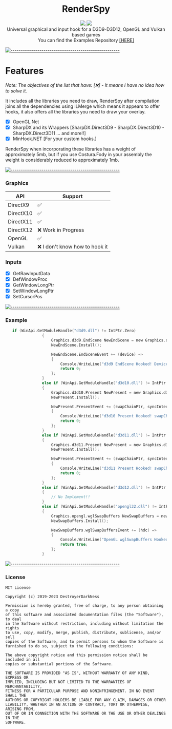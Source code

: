 
<h1 align="center">RenderSpy</h1>
<p align="center">
  <a href="https://github.com/DestroyerDarkNess/RenderSpy/blob/master/LICENSE">
    <img src="https://img.shields.io/github/license/Rebzzel/kiero.svg?style=flat-square"/>
  </a>
   <img src="https://img.shields.io/badge/platform-Windows-0078d7.svg"/>
  <br>
  Universal graphical and input hook for a D3D9-D3D12, OpenGL and Vulkan based games
  <br>
  You can find the Examples Repository <a href="https://github.com/DestroyerDarkNess/RenderSpy.Samples">[HERE]</a>
</p>

[![-----------------------------------------------------](https://raw.githubusercontent.com/andreasbm/readme/master/assets/lines/colored.png)](#table-of-contents)

# Features
 *Note: The objectives of the list that have: [❌] - It means I have no idea how to solve it.*

It includes all the libraries you need to draw, RenderSpy after compilation joins all the dependencies using ILMerge which means it appears to offer hooks, it also offers all the libraries you need to draw your overlay.

- [x] OpenGL.Net 
- [x] SharpDX and its Wrappers [SharpDX.Direct3D9 - SharpDX.Direct3D10 - SharpDX.Direct3D11 ... and more!!]
- [x] MinHook.NET [For your custom hooks.]

RenderSpy when incorporating these libraries has a weight of approximately 5mb, but if you use Costura.Fody in your assembly the weight is considerably reduced to approximately 1mb.

[![-----------------------------------------------------](https://raw.githubusercontent.com/andreasbm/readme/master/assets/lines/colored.png)](#table-of-contents)

### Graphics

| API | Support       |
|----------|---------------|
| DirectX9 | ✅ |
| DirectX10 | ✅ |
| DirectX11 | ✅ |
| DirectX12 | ❌ Work in Progress |
| OpenGL | ✅ |
| Vulkan | ❌ I don't know how to hook it |


### Inputs

- [x] GetRawInputData 
- [x] DefWindowProc
- [x] GetWindowLongPtr
- [x] SetWindowLongPtr 
- [x] SetCursorPos
      
[![-----------------------------------------------------](https://raw.githubusercontent.com/andreasbm/readme/master/assets/lines/colored.png)](#table-of-contents)

### Example

```C
   if (WinApi.GetModuleHandle("d3d9.dll") != IntPtr.Zero)
                {
                    Graphics.d3d9.EndScene NewEndScene = new Graphics.d3d9.EndScene();
                    NewEndScene.Install();

                    NewEndScene.EndSceneEvent += (device) =>
                    {
                        Console.WriteLine("d3d9 EndScene Hooked! Device Address: " + device.ToString());
                        return 0;
                    };
                }
                else if (WinApi.GetModuleHandle("d3d10.dll") != IntPtr.Zero)
                {
                    Graphics.d3d10.Present NewPresent = new Graphics.d3d10.Present();
                    NewPresent.Install();

                    NewPresent.PresentEvent += (swapChainPtr, syncInterval, flags) =>
                    {
                        Console.WriteLine("d3d10 Present Hooked! swapChainPtr Address: " + swapChainPtr.ToString());
                        return 0;
                    };
                }
                else if (WinApi.GetModuleHandle("d3d11.dll") != IntPtr.Zero)
                {
                    Graphics.d3d11.Present NewPresent = new Graphics.d3d11.Present();
                    NewPresent.Install();

                    NewPresent.PresentEvent += (swapChainPtr, syncInterval, flags) =>
                    {
                        Console.WriteLine("d3d11 Present Hooked! swapChainPtr Address: " + swapChainPtr.ToString());
                        return 0;
                    };
                }
                else if (WinApi.GetModuleHandle("d3d12.dll") != IntPtr.Zero)
                {
                    // No Implement!!
                }
                else if (WinApi.GetModuleHandle("opengl32.dll") != IntPtr.Zero)
                {
                    Graphics.opengl.wglSwapBuffers NewSwapBuffers = new Graphics.opengl.wglSwapBuffers();
                    NewSwapBuffers.Install();

                    NewSwapBuffers.wglSwapBuffersEvent += (hdc) =>
                    {
                        Console.WriteLine("OpenGL wglSwapBuffers Hooked! SwapBuffers Address: " + hdc.ToString());
                        return true;
                    };
                }
```
[![-----------------------------------------------------](https://raw.githubusercontent.com/andreasbm/readme/master/assets/lines/colored.png)](#table-of-contents)

### License
```
MIT License

Copyright (c) 2019-2023 DestroyerDarkNess

Permission is hereby granted, free of charge, to any person obtaining a copy
of this software and associated documentation files (the "Software"), to deal
in the Software without restriction, including without limitation the rights
to use, copy, modify, merge, publish, distribute, sublicense, and/or sell
copies of the Software, and to permit persons to whom the Software is
furnished to do so, subject to the following conditions:

The above copyright notice and this permission notice shall be included in all
copies or substantial portions of the Software.

THE SOFTWARE IS PROVIDED "AS IS", WITHOUT WARRANTY OF ANY KIND, EXPRESS OR
IMPLIED, INCLUDING BUT NOT LIMITED TO THE WARRANTIES OF MERCHANTABILITY,
FITNESS FOR A PARTICULAR PURPOSE AND NONINFRINGEMENT. IN NO EVENT SHALL THE
AUTHORS OR COPYRIGHT HOLDERS BE LIABLE FOR ANY CLAIM, DAMAGES OR OTHER
LIABILITY, WHETHER IN AN ACTION OF CONTRACT, TORT OR OTHERWISE, ARISING FROM,
OUT OF OR IN CONNECTION WITH THE SOFTWARE OR THE USE OR OTHER DEALINGS IN THE
SOFTWARE.
```






